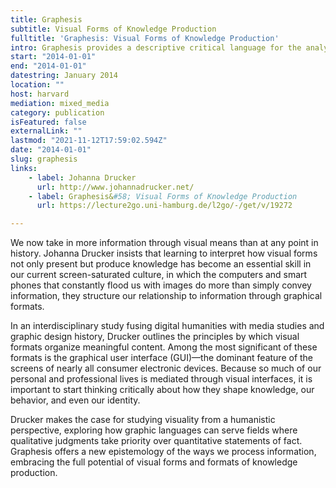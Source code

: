 ```yaml
---
title: Graphesis
subtitle: Visual Forms of Knowledge Production
fulltitle: 'Graphesis: Visual Forms of Knowledge Production'
intro: Graphesis provides a descriptive critical language for the analysis of graphical knowledge.
start: "2014-01-01"
end: "2014-01-01"
datestring: January 2014
location: ""
host: harvard
mediation: mixed_media
category: publication
isFeatured: false
externalLink: ""
lastmod: "2021-11-12T17:59:02.594Z"
date: "2014-01-01"
slug: graphesis
links:
    - label: Johanna Drucker
      url: http://www.johannadrucker.net/
    - label: Graphesis&#58; Visual Forms of Knowledge Production
      url: https://lecture2go.uni-hamburg.de/l2go/-/get/v/19272

---
```

We now take in more information through visual means than at any point in history. Johanna Drucker insists that learning to interpret how visual forms not only present but produce knowledge has become an essential skill in our current screen-saturated culture, in which the computers and smart phones that constantly flood us with images do more than simply convey information, they structure our relationship to information through graphical formats. 

In an interdisciplinary study fusing digital humanities with media studies and graphic design history, Drucker outlines the principles by which visual formats organize meaningful content. Among the most significant of these formats is the graphical user interface (GUI)—the dominant feature of the screens of nearly all consumer electronic devices. Because so much of our personal and professional lives is mediated through visual interfaces, it is important to start thinking critically about how they shape knowledge, our behavior, and even our identity.

Drucker makes the case for studying visuality from a humanistic perspective, exploring how graphic languages can serve fields where qualitative judgments take priority over quantitative statements of fact. Graphesis offers a new epistemology of the ways we process information, embracing the full potential of visual forms and formats of knowledge production.